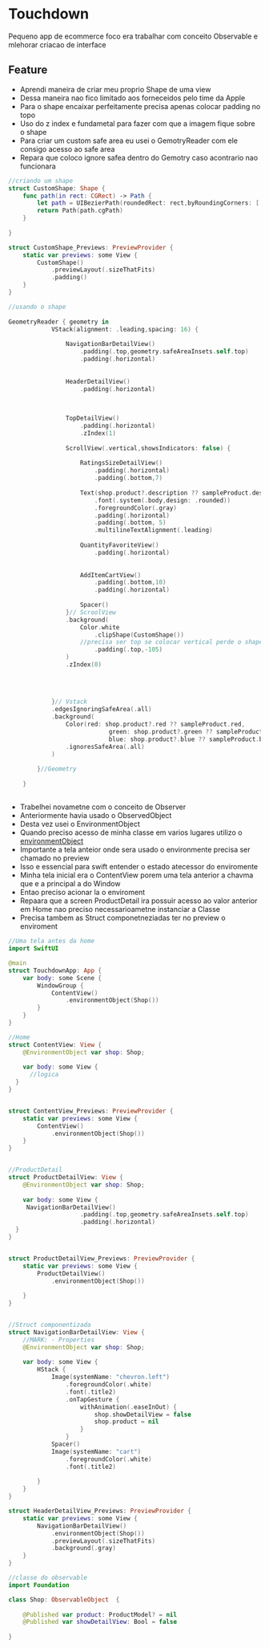 # Touchdown
Pequeno app de ecommerce foco era trabalhar com conceito Observable  e mlehorar criacao de interface

## Feature
- Aprendi maneira de criar meu proprio Shape de uma view
- Dessa maneira nao fico limitado aos forneceidos pelo time da Apple
- Para o shape encaixar perfeitamente precisa apenas colocar padding no topo 
- Uso do z index e fundametal para fazer com que a imagem fique sobre o shape
- Para criar um custom safe area eu usei o GemotryReader com ele consigo acesso ao safe area
- Repara que coloco ignore safea dentro do Gemotry caso acontrario nao funcionara

```swift
//criando um shape
struct CustomShape: Shape {
	func path(in rect: CGRect) -> Path {
		let path = UIBezierPath(roundedRect: rect,byRoundingCorners: [.topLeft,.topRight], cornerRadii: CGSize(width: 35, height: 35))
		return Path(path.cgPath)
	}
	
}

struct CustomShape_Previews: PreviewProvider {
	static var previews: some View {
		CustomShape()
			.previewLayout(.sizeThatFits)
			.padding()
	}
}

//usando o shape
		
GeometryReader { geometry in
			VStack(alignment: .leading,spacing: 16) {
				
				NavigationBarDetailView()
					.padding(.top,geometry.safeAreaInsets.self.top)
					.padding(.horizontal)
			
				
				HeaderDetailView()
					.padding(.horizontal)

				
				
				TopDetailView()
					.padding(.horizontal)
					.zIndex(1)
				
				ScrollView(.vertical,showsIndicators: false) {
					
					RatingsSizeDetailView()
						.padding(.horizontal)
						.padding(.bottom,7)
					
					Text(shop.product?.description ?? sampleProduct.description)
						.font(.system(.body,design: .rounded))
						.foregroundColor(.gray)
						.padding(.horizontal)
						.padding(.bottom, 5)
						.multilineTextAlignment(.leading)
					
					QuantityFavoriteView()
						.padding(.horizontal)
					
					
					AddItemCartView()
						.padding(.bottom,10)
						.padding(.horizontal)
					
					Spacer()
				}// ScroolView
				.background(
					Color.white
						.clipShape(CustomShape())
					//precisa ser top se colocar vertical perde o shape
						.padding(.top,-105)
				)
				.zIndex(0)
				
				
				
				
			}// Vstack
			.edgesIgnoringSafeArea(.all)
			.background(
				Color(red: shop.product?.red ?? sampleProduct.red,
							green: shop.product?.green ?? sampleProduct.green,
							blue: shop.product?.blue ?? sampleProduct.blue)
				.ignoresSafeArea(.all)
			)
			
		}//Geometry
		
	}    

```

## 
- Trabelhei novametne com o conceito de Observer 
- Anteriormente havia usado o ObservedObject
- Desta vez usei o EnvironmentObject
- Quando preciso acesso de minha classe em varios lugares utilizo o [environmentObject](https://stackoverflow.com/questions/63343819/what-is-the-difference-between-environmentobject-and-observedobject)
- Importante a tela anteior onde sera usado o environmente precisa ser chamado no preview
- Isso e essencial para swift entender o estado atecessor do enviromente
- Minha tela inicial era o ContentView porem uma tela anterior a chavma que e a principal a do Window
- Entao preciso acionar la o enviroment
- Repaara que a screen ProductDetail ira possuir acesso ao valor anterior em Home nao preciso necessarioametne instanciar a Classe
- Precisa tambem as Struct componetneziadas ter no preview o enviroment

```swift
//Uma tela antes da home
import SwiftUI

@main
struct TouchdownApp: App {
	var body: some Scene {
		WindowGroup {
			ContentView()
				.environmentObject(Shop())
		}
	}
}

//Home
struct ContentView: View {
	@EnvironmentObject var shop: Shop;
	
	var body: some View {
      //logica
  }
}


struct ContentView_Previews: PreviewProvider {
	static var previews: some View {
		ContentView()
			.environmentObject(Shop())
	}
}


//ProductDetail
struct ProductDetailView: View {
	@EnvironmentObject var shop: Shop;
	
	var body: some View {
     NavigationBarDetailView()
					.padding(.top,geometry.safeAreaInsets.self.top)
					.padding(.horizontal)
  }
}


struct ProductDetailView_Previews: PreviewProvider {
	static var previews: some View {
		ProductDetailView()
			.environmentObject(Shop())
		
	}
}


//Struct componentizada
struct NavigationBarDetailView: View {
	//MARK: - Properties
	@EnvironmentObject var shop: Shop;
	
	var body: some View {
		HStack {
			Image(systemName: "chevron.left")
				.foregroundColor(.white)
				.font(.title2)
				.onTapGesture {
					withAnimation(.easeInOut) {
						shop.showDetailView = false
						shop.product = nil
					}
				}
			Spacer()
			Image(systemName: "cart")
				.foregroundColor(.white)
				.font(.title2)
			
		}
	}
}

struct HeaderDetailView_Previews: PreviewProvider {
	static var previews: some View {
		NavigationBarDetailView()
			.environmentObject(Shop())
			.previewLayout(.sizeThatFits)
			.background(.gray)
	}
}

//classe do observable
import Foundation

class Shop: ObservableObject  {
	
	@Published var product: ProductModel? = nil
	@Published var showDetailView: Bool = false
	
}


```





